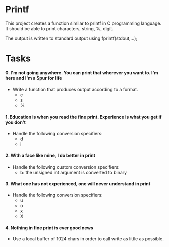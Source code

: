 # Printf #

This project creates a function similar to printf in C programming language. 
It should be able to print characters, string, %, digit.

The output is written to standard output using fprintf(stdout,...);

# Tasks #

#### 0. I'm not going anywhere. You can print that wherever you want to. I'm here and I'm a Spur for life ####

- Write a function that produces output according to a format.
	- c
	- s
	- %

#### 1. Education is when you read the fine print. Experience is what you get if you don't ####

- Handle the following conversion specifiers:
	- d
	- i

#### 2. With a face like mine, I do better in print ####

- Handle the following custom conversion specifiers:
	- b: the unsigned int argument is converted to binary

#### 3. What one has not experienced, one will never understand in print ####

- Handle the following conversion specifiers:
	- u
	- o
	- x
	- X

#### 4. Nothing in fine print is ever good news ####

- Use a local buffer of 1024 chars in order to call write as little as possible.

